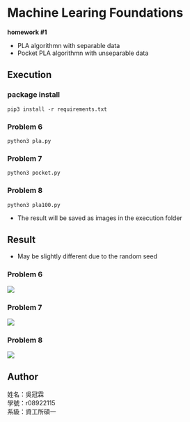 # Machine Learing Foundations
**homework #1**

- PLA algorithmn with separable data
- Pocket PLA algorithmn with unseparable data


## Execution
### package install
```
pip3 install -r requirements.txt
```
### Problem 6
```
python3 pla.py
```
### Problem 7
```
python3 pocket.py
```
### Problem 8
```
python3 pla100.py
```
- The result will be saved as images in the execution folder

## Result
- May be slightly different due to the random seed

### Problem 6
![](https://i.imgur.com/BzCpM4e.png)

### Problem 7
![](https://i.imgur.com/pamZI14.png)

### Problem 8
![](https://i.imgur.com/BXf3Dya.png)

## Author
姓名：吳冠霖  
學號：r08922115  
系級：資工所碩一